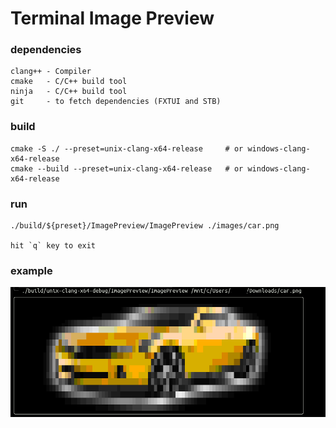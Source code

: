 # Terminal Image Preview

### dependencies 

    clang++ - Compiler
    cmake   - C/C++ build tool
    ninja   - C/C++ build tool
    git     - to fetch dependencies (FXTUI and STB)

### build

    cmake -S ./ --preset=unix-clang-x64-release     # or windows-clang-x64-release
    cmake --build --preset=unix-clang-x64-release   # or windows-clang-x64-release

### run 

    ./build/${preset}/ImagePreview/ImagePreview ./images/car.png

    hit `q` key to exit


### example

![example](./images/screenshot.png "Example")